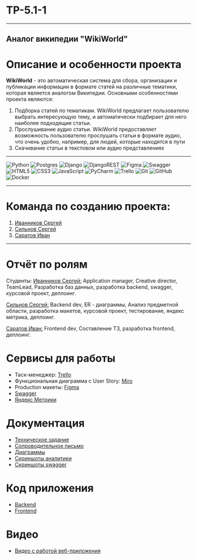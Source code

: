 # TP-5.1-1
-----------
## Аналог википедии "WikiWorld" <br />

# Описание и особенности проекта
<strong>WikiWorld</strong> - это автоматическая система для сбора, организации и публикации информации в формате статей на различные тематики, которая является аналогом Википедии. Основными особенностями проекта являются:
1. Подборка статей по тематикам. WikiWorld предлагает пользователю выбрать интересующую тему, и автоматически подбирает для него наиболее подходящие статьи.
2. Прослушивание аудио статьи. WikiWorld предоставляет возможность пользователю прослушать статьи в формате аудио, что очень удобно, например, для людей, которые находятся в пути
3. Скачивание статьи в текстовом или аудио представлениях

---
![Python](https://img.shields.io/badge/python-3670A0?style=for-the-badge&logo=python&logoColor=ffdd54)
![Postgres](https://img.shields.io/badge/postgres-%23316192.svg?style=for-the-badge&logo=postgresql&logoColor=white)
![Django](https://img.shields.io/badge/django-%23092E20.svg?style=for-the-badge&logo=django&logoColor=white)
![DjangoREST](https://img.shields.io/badge/DJANGO-REST-ff1709?style=for-the-badge&logo=django&logoColor=white&color=ff1709&labelColor=gray)
![Figma](https://img.shields.io/badge/figma-%23F24E1E.svg?style=for-the-badge&logo=figma&logoColor=white)
![Swagger](https://img.shields.io/badge/-Swagger-%23Clojure?style=for-the-badge&logo=swagger&logoColor=white)
![HTML5](https://img.shields.io/badge/html5-%23E34F26.svg?style=for-the-badge&logo=html5&logoColor=white)
![CSS3](https://img.shields.io/badge/css3-%231572B6.svg?style=for-the-badge&logo=css3&logoColor=white)
![JavaScript](https://img.shields.io/badge/javascript-%23323330.svg?style=for-the-badge&logo=javascript&logoColor=%23F7DF1E)
![PyCharm](https://img.shields.io/badge/pycharm-143?style=for-the-badge&logo=pycharm&logoColor=black&color=black&labelColor=green)
![Trello](https://img.shields.io/badge/Trello-%23026AA7.svg?style=for-the-badge&logo=Trello&logoColor=white)
![Git](https://img.shields.io/badge/git-%23F05033.svg?style=for-the-badge&logo=git&logoColor=white)
![GitHub](https://img.shields.io/badge/github-%23121011.svg?style=for-the-badge&logo=github&logoColor=white)
![Docker](https://img.shields.io/badge/docker-%230db7ed.svg?style=for-the-badge&logo=docker&logoColor=white)

---
# Команда по созданию проекта:

1. [Иванников Сергей](https://github.com/IvannikovS) <br />
3. [Сильнов Сергей](https://github.com/cr1stal165) <br />
5. [Саратов Иван](https://github.com/ivirmn) <br />

---
# Отчёт по ролям 

Студенты:
[Иванников Сергей:](https://github.com/IvannikovS) Application manager, Creative director, TeamLead, Разработка баз данных, разработка backend, swagger, курсовой проект,  деплоинг.

[Сильнов Сергей:](https://github.com/cr1stal165) Backend dev, ER - диаграммы, Анализ предметной области, разработка макетов, курсовой проект, тестирование, яндекс метрика,  деплоинг.

[Саратов Иван:](https://github.com/ivirmn) Frontend dev, Составление ТЗ, разработка frontend, деплоинг.

# Сервисы для работы

* Таск-менеджер: [Trello](https://trello.com/b/EdGDby24/%D0%B0%D0%BD%D0%B0%D0%BB%D0%BE%D0%B3-%D0%B2%D0%B8%D0%BA%D0%B8%D0%BF%D0%B5%D0%B4%D0%B8%D0%B8) <br/>
* Функциональная диаграмма с User Story: [Miro](https://miro.com/app/board/uXjVMe9HOf4=/?share_link_id=191011390342) <br />
* Production макеты: [Figma](https://www.figma.com/file/lbwCyNJmzD3AKl5oquqVBu/WikiWorld?node-id=0%3A1&t=4BweVBgmoZyOHkVO-1) <br />
* [Swagger](http://158.160.51.82:30/swagger/) <br />
* [Яндекс Метрики](https://metrika.yandex.ru/dashboard?id=93830378) <br />

# Документация

* [Техническое задание](https://github.com/cr1stal165/WikiWorld/tree/main/Документация)
* [Сопроводительное письмо](https://github.com/cr1stal165/WikiWorld/blob/main/Документация/Сопроводительное%20письмо.pdf)
* [Диаграммы](https://github.com/cr1stal165/WikiWorld/tree/main/Диаграммы)
* [Скриншоты аналитики](https://github.com/cr1stal165/WikiWorld/tree/main/Документация/analytics)
* [Скриншоты swagger](https://github.com/cr1stal165/WikiWorld/tree/main/Документация/swagger)

# Код приложения
* [Backend](https://github.com/cr1stal165/WikiWorld/tree/main/WikiWorld/backend)
* [Frontend](https://github.com/cr1stal165/WikiWorld/tree/main/WikiWorld/frontend)

# Видео
* [Видео c работой веб-приложения](https://www.youtube.com/watch?v=jNKd9AGj598)







